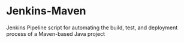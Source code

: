 # Jenkins-Maven
 Jenkins Pipeline script for automating the build, test, and deployment process of a Maven-based Java project
